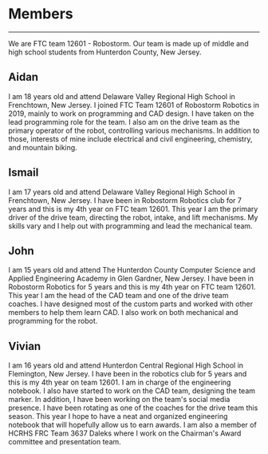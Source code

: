 # Members
---

We are FTC team 12601 - Robostorm. Our team is made up of middle and high school students from Hunterdon County, New Jersey.

## Aidan
I am 18 years old and attend Delaware Valley Regional High School in Frenchtown, New Jersey. I joined FTC Team 12601 of Robostorm Robotics in 2019, mainly to work on programming and CAD design. I have taken on the lead programming role for the team. I also am on the drive team as the primary operator of the robot, controlling various mechanisms. In addition to those, interests of mine include electrical and civil engineering, chemistry, and mountain biking.

## Ismail
I am 17 years old and attend Delaware Valley Regional High School in Frenchtown, New Jersey. I have been in Robostorm Robotics club for 7 years and this is my 4th year on FTC team 12601. This year I am the primary driver of the drive team, directing the robot, intake, and lift mechanisms. My skills vary and I help out with programming and lead the mechanical team.

## John
I am 15 years old and attend The Hunterdon County Computer Science and Applied Engineering Academy in Glen Gardner, New Jersey.  I have been in Robostorm Robotics for 5 years and this is my 4th year on FTC team 12601.  This year I am the head of the CAD team and one of the drive team coaches. I have designed most of the custom parts and worked with other members to help them learn CAD.  I also work on both mechanical and programming for the robot.

## Vivian
I am 16 years old and attend Hunterdon Central Regional High School in Flemington, New Jersey. I have been in the robotics club for 5 years and this is my 4th year on team 12601. I am in charge of the engineering notebook. I also have started to work on the CAD team, designing the team marker. In addition, I have been working on the team's social media presence. I have been rotating as one of the coaches for the drive team this season. This year I hope to have a neat and organized engineering notebook that will hopefully allow us to earn awards. I am also a member of HCRHS FRC Team 3637 Daleks where I work on the Chairman's Award committee and presentation team.